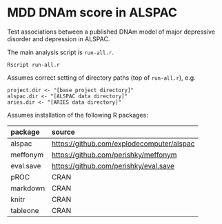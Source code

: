 # MDD DNAm score in ALSPAC

Test associations between a published
DNAm model of major depressive disorder
and depression in ALSPAC.

The main analysis script is `run-all.r`.

```
Rscript run-all.r
```

Assumes correct setting of directory paths (top of `run-all.r`), e.g.
```
project.dir <- "[base project directory]"
alspac.dir <- "[ALSPAC data directory]"
aries.dir <- "[ARIES data directory]"
```

Assumes installation of the following R packages:

|package|source|
|:-|:-|
|alspac|https://github.com/explodecomputer/alspac|
|meffonym|https://github.com/perishky/meffonym|
|eval.save|https://github.com/perishky/eval.save|
|pROC|CRAN|
|markdown|CRAN|
|knitr|CRAN|
|tableone|CRAN|






